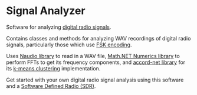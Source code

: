 # Signal Analyzer
Software for analyzing [digital radio signals].

Contains classes and methods for analyzing WAV recordings of digital radio signals, particularly those which use [FSK encoding].

Uses [Naudio library] to read in a WAV file, [Math.NET Numerics library] to perform FFTs to get its frequency components, and [accord-net library] for its [k-means clustering] implementation.

Get started with your own digital radio signal analysis using this software and a [Software Defined Radio (SDR)].

[digital radio signals]: <http://www.kb9ukd.com/digital/>
[k-means clustering]: <https://en.wikipedia.org/wiki/K-means_clusterin://en.wikipedia.org/wiki/K-means_clustering>
[Software Defined Radio (SDR)]: <https://www.amazon.com/RTL-SDR-Blog-RTL2832U-Software-Defined/dp/B0129EBDS2>
[FSK encoding]: <https://en.wikipedia.org/wiki/Frequency-shift_keying>
[NAudio library]: <https://github.com/naudio/NAudio>
[accord-net library]: <https://github.com/accord-net/framework>
[Math.NET Numerics library]: <https://github.com/mathnet/mathnet-numerics>

